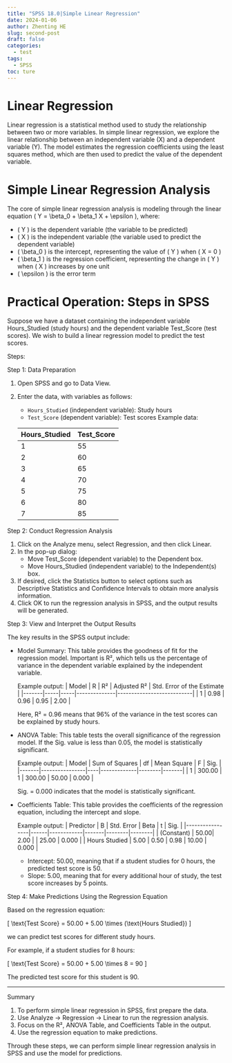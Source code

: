 ```yaml
---
title: "SPSS 18.0|Simple Linear Regression"
date: 2024-01-06
author: Zhenting HE
slug: second-post
draft: false
categories:
  - test
tags:
  - SPSS
toc: ture
---
```

# Linear Regression
Linear regression is a statistical method used to study the relationship between two or more variables. In simple linear regression, we explore the linear relationship between an independent variable (X) and a dependent variable (Y). The model estimates the regression coefficients using the least squares method, which are then used to predict the value of the dependent variable.

 # Simple Linear Regression Analysis
The core of simple linear regression analysis is modeling through the linear equation \( Y = \beta_0 + \beta_1 X + \epsilon \), where:
- \( Y \) is the dependent variable (the variable to be predicted)
- \( X \) is the independent variable (the variable used to predict the dependent variable)
- \( \beta_0 \) is the intercept, representing the value of \( Y \) when \( X = 0 \)
- \( \beta_1 \) is the regression coefficient, representing the change in \( Y \) when \( X \) increases by one unit
- \( \epsilon \) is the error term

 # Practical Operation: Steps in SPSS

Suppose we have a dataset containing the independent variable Hours_Studied (study hours) and the dependent variable Test_Score (test scores). We wish to build a linear regression model to predict the test scores.

 Steps:

Step 1: Data Preparation
1. Open SPSS and go to Data View.
2. Enter the data, with variables as follows:
   - `Hours_Studied` (independent variable): Study hours
   - `Test_Score` (dependent variable): Test scores
   Example data:

   | Hours_Studied | Test_Score |
   |---------------|------------|
   | 1             | 55         |
   | 2             | 60         |
   | 3             | 65         |
   | 4             | 70         |
   | 5             | 75         |
   | 6             | 80         |
   | 7             | 85         |

Step 2: Conduct Regression Analysis
1. Click on the Analyze menu, select Regression, and then click Linear.
2. In the pop-up dialog:
   - Move Test_Score (dependent variable) to the Dependent box.
   - Move Hours_Studied (independent variable) to the Independent(s) box.
3. If desired, click the Statistics button to select options such as Descriptive Statistics and Confidence Intervals to obtain more analysis information.
4. Click OK to run the regression analysis in SPSS, and the output results will be generated.

Step 3: View and Interpret the Output Results

The key results in the SPSS output include:

- Model Summary: This table provides the goodness of fit for the regression model. Important is R², which tells us the percentage of variance in the dependent variable explained by the independent variable.

  Example output:
  | Model | R   | R²  | Adjusted R² | Std. Error of the Estimate |
  |-------|-----|-----|--------------|---------------------------|
  | 1     | 0.98 | 0.96 | 0.95         | 2.00                      |

  Here, R² = 0.96 means that 96% of the variance in the test scores can be explained by study hours.

- ANOVA Table: This table tests the overall significance of the regression model. If the Sig. value is less than 0.05, the model is statistically significant.

  Example output:
  | Model | Sum of Squares | df | Mean Square | F      | Sig.  |
  |-------|----------------|----|-------------|--------|-------|
  | 1     | 300.00         | 1  | 300.00      | 50.00  | 0.000 |

  Sig. = 0.000 indicates that the model is statistically significant.

- Coefficients Table: This table provides the coefficients of the regression equation, including the intercept and slope.

  Example output:
  | Predictor       | B    | Std. Error | Beta  | t      | Sig.   |
  |-----------------|------|------------|-------|--------|--------|
  | (Constant)      | 50.00| 2.00       |       | 25.00  | 0.000  |
  | Hours Studied   | 5.00 | 0.50       | 0.98  | 10.00  | 0.000  |

  - Intercept: 50.00, meaning that if a student studies for 0 hours, the predicted test score is 50.
  - Slope: 5.00, meaning that for every additional hour of study, the test score increases by 5 points.

Step 4: Make Predictions Using the Regression Equation

Based on the regression equation:

\[
\text{Test Score} = 50.00 + 5.00 \times (\text{Hours Studied})
\]

we can predict test scores for different study hours.

For example, if a student studies for 8 hours:

\[
\text{Test Score} = 50.00 + 5.00 \times 8 = 90
\]

The predicted test score for this student is 90.

---

 Summary
1. To perform simple linear regression in SPSS, first prepare the data.
2. Use Analyze → Regression → Linear to run the regression analysis.
3. Focus on the R², ANOVA Table, and Coefficients Table in the output.
4. Use the regression equation to make predictions.

Through these steps, we can perform simple linear regression analysis in SPSS and use the model for predictions.